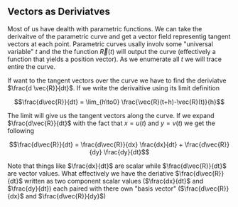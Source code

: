 ## Vectors as Deriviatves

Most of us have dealth with parametric functions. We can take the derivaitve of the parametric curve and get a vector field representig tangent vectors at each point. Parametric curves usally involv some "universal variable" $t$ and the the function $\vec{R}(t)$ will output the curve (effectively a function that yields a position vector). As we enumerate all $t$ we will trace entire the curve. 

If want to the tangent vectors over the curve we have to find the deriviatve $\frac{d \vec{R}}{dt}$. If we write the derivaitive using its limit definition

$$\frac{d\vec{R}}{dt} = \lim_{h\to0} \frac{\vec{R}(t+h)-\vec{R}(t)}{h}$$

The limit will give us the tangent vectors along the curve. If we expand $\frac{d\vec{R}}{dt}$ with the fact that $x=u(t)$ and $y=v(t)$ we get the following

$$\frac{d\vec{R}}{dt} = \frac{d\vec{R}}{dx} \frac{dx}{dt} + \frac{d\vec{R}}{dy} \frac{dy}{dt}$$

Note that things like $\frac{dx}{dt}$ are scalar while $\frac{d\vec{R}}{dt}$ are vector values. What effectively we have the deriative $\frac{d\vec{R}}{dt}$ written as two component scalar values ($\frac{dx}{dt}$ and $\frac{dy}{dt}) each paired with there own "basis vector" ($\frac{d\vec{R}}{dx}$ and $\frac{d\vec{R}}{dy}$)
